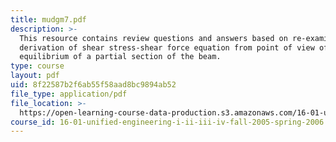 ```yaml
---
title: mudgm7.pdf
description: >-
  This resource contains review questions and answers based on re-examining
  derivation of shear stress-shear force equation from point of view of
  equilibrium of a partial section of the beam.
type: course
layout: pdf
uid: 8f22587b2f6ab55f58aad8bc9894ab52
file_type: application/pdf
file_location: >-
  https://open-learning-course-data-production.s3.amazonaws.com/16-01-unified-engineering-i-ii-iii-iv-fall-2005-spring-2006/8f22587b2f6ab55f58aad8bc9894ab52_mudgm7.pdf
course_id: 16-01-unified-engineering-i-ii-iii-iv-fall-2005-spring-2006
---
```

